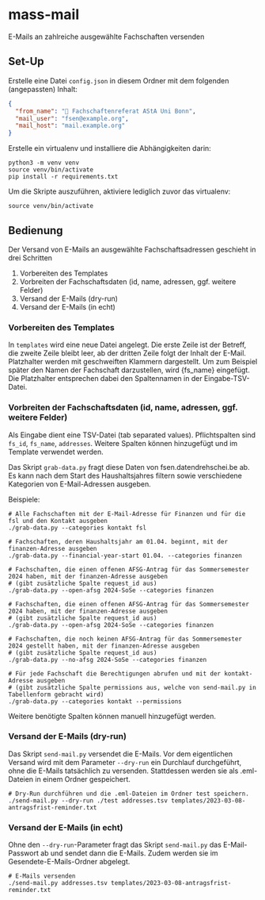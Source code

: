 # mass-mail
E-Mails an zahlreiche ausgewählte Fachschaften versenden

## Set-Up

Erstelle eine Datei `config.json` in diesem Ordner mit dem folgenden (angepassten) Inhalt:

```json
{
  "from_name": "🤖 Fachschaftenreferat AStA Uni Bonn",
  "mail_user": "fsen@example.org",
  "mail_host": "mail.example.org"
}
```

Erstelle ein virtualenv und installiere die Abhängigkeiten darin:

```shell
python3 -m venv venv
source venv/bin/activate
pip install -r requirements.txt
```

Um die Skripte auszuführen, aktiviere lediglich zuvor das virtualenv:

```shell
source venv/bin/activate
```


## Bedienung

Der Versand von E-Mails an ausgewählte Fachschaftsadressen geschieht in drei Schritten

1. Vorbereiten des Templates
2. Vorbreiten der Fachschaftsdaten (id, name, adressen, ggf. weitere Felder)
3. Versand der E-Mails (dry-run)
4. Versand der E-Mails (in echt)


### Vorbereiten des Templates

In `templates` wird eine neue Datei angelegt.
Die erste Zeile ist der Betreff,
die zweite Zeile bleibt leer,
ab der dritten Zeile folgt der Inhalt der E-Mail.
Platzhalter werden mit geschweiften Klammern dargestellt.
Um zum Beispiel später den Namen der Fachschaft darzustellen, wird {fs_name} eingefügt.
Die Platzhalter entsprechen dabei den Spaltennamen in der Eingabe-TSV-Datei.


### Vorbreiten der Fachschaftsdaten (id, name, adressen, ggf. weitere Felder)

Als Eingabe dient eine TSV-Datei (tab separated values).
Pflichtspalten sind `fs_id`, `fs_name`, `addresses`.
Weitere Spalten können hinzugefügt und im Template verwendet werden.

Das Skript `grab-data.py` fragt diese Daten von fsen.datendrehschei.be ab.
Es kann nach dem Start des Haushaltsjahres filtern sowie verschiedene Kategorien von E-Mail-Adressen ausgeben.

Beispiele:

```shell
# Alle Fachschaften mit der E-Mail-Adresse für Finanzen und für die fsl und den Kontakt ausgeben
./grab-data.py --categories kontakt fsl

# Fachschaften, deren Haushaltsjahr am 01.04. beginnt, mit der finanzen-Adresse ausgeben
./grab-data.py --financial-year-start 01.04. --categories finanzen

# Fachschaften, die einen offenen AFSG-Antrag für das Sommersemester 2024 haben, mit der finanzen-Adresse ausgeben
# (gibt zusätzliche Spalte request_id aus)
./grab-data.py --open-afsg 2024-SoSe --categories finanzen

# Fachschaften, die einen offenen AFSG-Antrag für das Sommersemester 2024 haben, mit der finanzen-Adresse ausgeben
# (gibt zusätzliche Spalte request_id aus)
./grab-data.py --open-afsg 2024-SoSe --categories finanzen

# Fachschaften, die noch keinen AFSG-Antrag für das Sommersemester 2024 gestellt haben, mit der finanzen-Adresse ausgeben
# (gibt zusätzliche Spalte request_id aus)
./grab-data.py --no-afsg 2024-SoSe --categories finanzen

# Für jede Fachschaft die Berechtigungen abrufen und mit der kontakt-Adresse ausgeben
# (gibt zusätzliche Spalte permissions aus, welche von send-mail.py in Tabellenform gebracht wird)
./grab-data.py --categories kontakt --permissions
```

Weitere benötigte Spalten können manuell hinzugefügt werden.


### Versand der E-Mails (dry-run)

Das Skript `send-mail.py` versendet die E-Mails.
Vor dem eigentlichen Versand wird mit dem Parameter `--dry-run` ein Durchlauf durchgeführt, ohne die E-Mails tatsächlich zu versenden.
Stattdessen werden sie als .eml-Dateien in einem Ordner gespeichert.
```shell
# Dry-Run durchführen und die .eml-Dateien im Ordner test speichern.
./send-mail.py --dry-run ./test addresses.tsv templates/2023-03-08-antragsfrist-reminder.txt 
```

### Versand der E-Mails (in echt)

Ohne den `--dry-run`-Parameter fragt das Skript `send-mail.py` das E-Mail-Passwort ab und sendet dann die E-Mails.
Zudem werden sie im Gesendete-E-Mails-Ordner abgelegt.
```shell
# E-Mails versenden
./send-mail.py addresses.tsv templates/2023-03-08-antragsfrist-reminder.txt 
```
